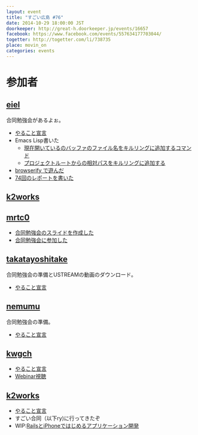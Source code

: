 ```yaml
---
layout: event
title: "すごい広島 #76"
date: 2014-10-29 18:00:00 JST
doorkeeper: http://great-h.doorkeeper.jp/events/16657
facebook: https://www.facebook.com/events/557634177703044/
togetter: http://togetter.com/li/738735
place: movin_on
categories: events
---
```


# 参加者


## [eiel](http://eiel.info/)

合同勉強会があるよぉ。

* [やること宣言](https://github.com/great-h/great-h.github.io/issues/1324)
* Emacs Lisp書いた
  * [現在開いているのバッファのファイル名をキルリングに追加するコマンド](https://gist.github.com/eiel/5d52839c596fdbaab058)
  * [プロジェクトルートからの相対パスをキルリングに追加する](https://gist.github.com/eiel/85b38a0ac1b1d6fa0693)
* [browserify で遊んだ](http://blog.eiel.info/blog/2014/10/30/browserify/)
* [74回のレポートを書いた](https://www.facebook.com/great.hiroshima/posts/471491112993539)


## [k2works](https://github.com/k2works)


## [mrtc0](http://twitter.com/mrtc0)

* [合同勉強会のスライドを作成した](http://www.slideshare.net/mrtc0/machine-learning-41005650)
* [合同勉強会に参加した](http://mrt-k.github.io/sugoihiroshima/2014/11/02/%E3%81%99%E3%81%94%E3%81%84%E5%90%88%E5%90%8C%E5%8B%89%E5%BC%B7%E4%BC%9A/)


## [takatayoshitake](http://twitter.com/takatayoshitake)

合同勉強会の準備とUSTREAMの動画のダウンロード。

* [やること宣言](https://github.com/great-h/great-h.github.io/issues/1327)


## [nemumu](https://github.com/nemumu)

合同勉強会の準備。

* [やること宣言](https://github.com/great-h/great-h.github.io/issues/1328)

## [kwgch](https://github.com/kwgch)

* [やること宣言](https://github.com/great-h/great-h.github.io/issues/1318)
* [Webinar視聴](http://kwgch.github.io/blog/2014/10/31/great-h/)


## [k2works](https://github.com/k2works)

* [やること宣言](https://github.com/great-h/great-h.github.io/issues/1322)
* すごい合同（以下ry)に行ってきたぞ
* WIP:[RailsとiPhoneではじめるアプリケーション開発](https://github.com/k2works/rails_ios_appdev)
